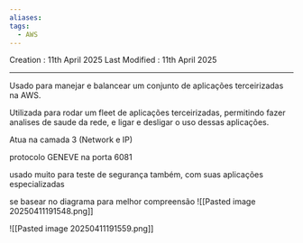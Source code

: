 ```yaml
---
aliases: 
tags:
  - AWS
---
```

Creation : 11th April 2025
Last Modified : 11th April 2025
___

Usado para manejar e balancear um conjunto de aplicações terceirizadas na AWS.

Utilizada para rodar um fleet de aplicações terceirizadas, permitindo fazer analises de saude da rede, e ligar e desligar o uso dessas aplicações.

Atua na camada 3 (Network e IP)

protocolo GENEVE na porta 6081

usado muito para teste de segurança também, com suas aplicações especializadas

se basear no diagrama para melhor compreensão
![[Pasted image 20250411191548.png]]

![[Pasted image 20250411191559.png]]
